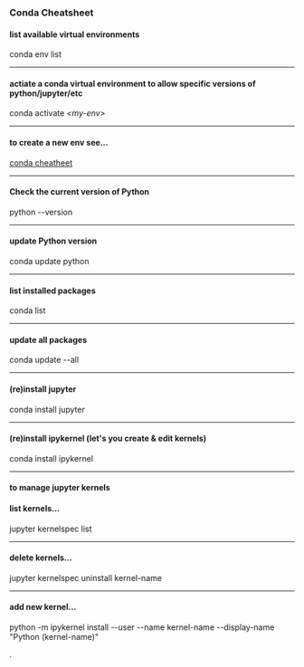 ### Conda Cheatsheet  

#### list available virtual environments   
  
conda env list

---

#### actiate a conda virtual environment to allow specific versions of python/jupyter/etc   
  
conda activate *\<my-env\>*
  
---

#### to create a new env see...  
  
[conda cheatheet](https://conda.io/docs/_downloads/conda-cheatsheet.pdf)
  
---

#### Check the current version of Python   
  
python \-\-version
  
---

#### update Python version  
  
conda update python
  
---

#### list installed packages   
  
conda list

---  

#### update all packages  
  
conda update \-\-all
  
---

#### (re)install jupyter    
  
conda install jupyter
  
---

#### (re)install ipykernel (let's you create & edit kernels) 
  
conda install ipykernel
  
---

#### to manage jupyter kernels  

#### list kernels...  
  
jupyter kernelspec list  

---
  
#### delete kernels...   
jupyter kernelspec uninstall kernel-name
  
---  
#### add new kernel...   
python -m ipykernel install --user --name kernel-name --display-name "Python (kernel-name)"  

.
